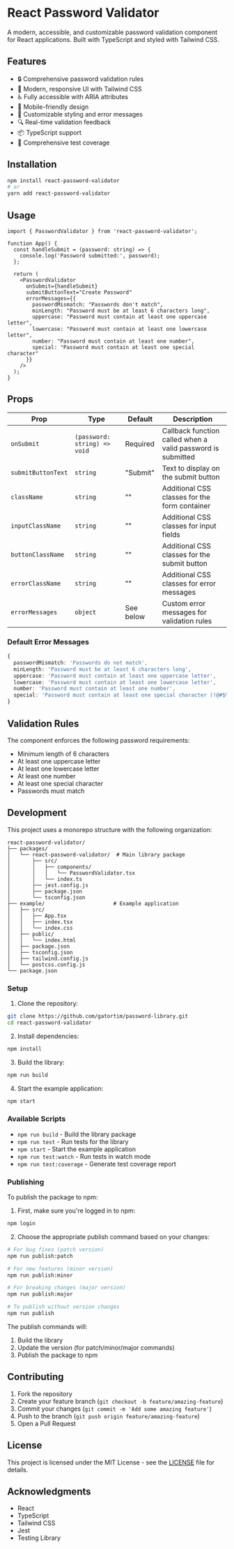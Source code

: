 # React Password Validator

A modern, accessible, and customizable password validation component for React applications. Built with TypeScript and styled with Tailwind CSS.

## Features

- 🔒 Comprehensive password validation rules
- 🎨 Modern, responsive UI with Tailwind CSS
- ♿️ Fully accessible with ARIA attributes
- 📱 Mobile-friendly design
- 🎯 Customizable styling and error messages
- 🔍 Real-time validation feedback
- 📦 TypeScript support
- 🧪 Comprehensive test coverage

## Installation

```bash
npm install react-password-validator
# or
yarn add react-password-validator
```

## Usage

```tsx
import { PasswordValidator } from 'react-password-validator';

function App() {
  const handleSubmit = (password: string) => {
    console.log('Password submitted:', password);
  };

  return (
    <PasswordValidator
      onSubmit={handleSubmit}
      submitButtonText="Create Password"
      errorMessages={{
        passwordMismatch: "Passwords don't match",
        minLength: "Password must be at least 6 characters long",
        uppercase: "Password must contain at least one uppercase letter",
        lowercase: "Password must contain at least one lowercase letter",
        number: "Password must contain at least one number",
        special: "Password must contain at least one special character"
      }}
    />
  );
}
```

## Props

| Prop | Type | Default | Description |
|------|------|---------|-------------|
| `onSubmit` | `(password: string) => void` | Required | Callback function called when a valid password is submitted |
| `submitButtonText` | `string` | "Submit" | Text to display on the submit button |
| `className` | `string` | "" | Additional CSS classes for the form container |
| `inputClassName` | `string` | "" | Additional CSS classes for input fields |
| `buttonClassName` | `string` | "" | Additional CSS classes for the submit button |
| `errorClassName` | `string` | "" | Additional CSS classes for error messages |
| `errorMessages` | `object` | See below | Custom error messages for validation rules |

### Default Error Messages

```typescript
{
  passwordMismatch: 'Passwords do not match',
  minLength: 'Password must be at least 6 characters long',
  uppercase: 'Password must contain at least one uppercase letter',
  lowercase: 'Password must contain at least one lowercase letter',
  number: 'Password must contain at least one number',
  special: 'Password must contain at least one special character (!@#$%^&*()_-+={[}]|:;"\'<,>.)'
}
```

## Validation Rules

The component enforces the following password requirements:
- Minimum length of 6 characters
- At least one uppercase letter
- At least one lowercase letter
- At least one number
- At least one special character
- Passwords must match

## Development

This project uses a monorepo structure with the following organization:

```
react-password-validator/
├── packages/
│   └── react-password-validator/  # Main library package
│       ├── src/
│       │   ├── components/
│       │   │   └── PasswordValidator.tsx
│       │   └── index.ts
│       ├── jest.config.js
│       ├── package.json
│       └── tsconfig.json
├── example/                      # Example application
│   ├── src/
│   │   ├── App.tsx
│   │   ├── index.tsx
│   │   └── index.css
│   ├── public/
│   │   └── index.html
│   ├── package.json
│   ├── tsconfig.json
│   ├── tailwind.config.js
│   └── postcss.config.js
└── package.json
```

### Setup

1. Clone the repository:
```bash
git clone https://github.com/gatortim/password-library.git
cd react-password-validator
```

2. Install dependencies:
```bash
npm install
```

3. Build the library:
```bash
npm run build
```

4. Start the example application:
```bash
npm start
```

### Available Scripts

- `npm run build` - Build the library package
- `npm run test` - Run tests for the library
- `npm start` - Start the example application
- `npm run test:watch` - Run tests in watch mode
- `npm run test:coverage` - Generate test coverage report

### Publishing

To publish the package to npm:

1. First, make sure you're logged in to npm:
```bash
npm login
```

2. Choose the appropriate publish command based on your changes:
```bash
# For bug fixes (patch version)
npm run publish:patch

# For new features (minor version)
npm run publish:minor

# For breaking changes (major version)
npm run publish:major

# To publish without version changes
npm run publish
```

The publish commands will:
1. Build the library
2. Update the version (for patch/minor/major commands)
3. Publish the package to npm

## Contributing

1. Fork the repository
2. Create your feature branch (`git checkout -b feature/amazing-feature`)
3. Commit your changes (`git commit -m 'Add some amazing feature'`)
4. Push to the branch (`git push origin feature/amazing-feature`)
5. Open a Pull Request

## License

This project is licensed under the MIT License - see the [LICENSE](LICENSE) file for details.

## Acknowledgments

- React
- TypeScript
- Tailwind CSS
- Jest
- Testing Library 